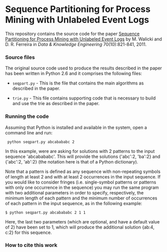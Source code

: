 # Sequence Partitioning for Process Mining with Unlabeled Event Logs

This repository contains the source code for the paper [Sequence Partitioning for Process Mining with Unlabeled Event Logs](http://web.tecnico.ulisboa.pt/diogo.ferreira/papers/walicki11sequence.pdf) by M. Walicki and D. R. Ferreira in _Data & Knowledge Engineering_ 70(10):821-841, 2011.

### Source files

The original source code used to produce the results described in the paper has been written in Python 2.6 and it comprises the following files:

- `seqpart.py` - This is the file that contains the main algorithms as described in the paper.

- `trie.py` -  This file contains supporting code that is necessary to build and use the trie as described in the paper.

### Running the code

Assuming that Python is installed and available in the system, open a command line and run:
```
 python seqpart.py abcabababc 2
```
In this example, were are asking for solutions with 2 patterns to the input sequence 'abcabababc'. This will provide the solutions {'abc':2, 'ba':2} and {'abc':2, 'ab':2} (the notation here is that of a Python dictionary).

Note that a pattern is defined as any sequence with non-repeating symbols of length at least 2 and with at least 2 occurrences in the input sequence. If you would like to consider fringes (i.e. single-symbol patterns or patterns with only one occurrence in the sequence) you may run the same program with two additional parameters in order to specify, respectively, the minimum length of each pattern and the minimum number of occurrences of each pattern in the input sequence, as in the following example:
```
$ python seqpart.py abcabababc 2 1 1
```
Here, the last two parameters (which are optional, and have a default value of 2) have been set to 1, which will produce the additional solution {ab:4, c:2} for this sequence.

### How to cite this work




